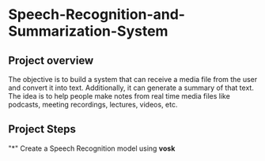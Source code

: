 # Speech-Recognition-and-Summarization-System
## Project overview
The objective is to build a system that can receive a media file from the user and convert it into text. Additionally, it can generate a summary of that text. The idea is to help people make notes from real time media files like podcasts, meeting recordings, lectures, videos, etc.
## Project Steps
"*" Create a Speech Recognition model using **vosk**
